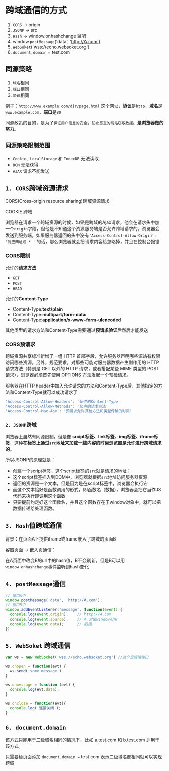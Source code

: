 # 跨域通信的方式

1. `CORS` -> origin
2. `JSONP` -> src
3. `Hash` -> window.onhashchange 监听
4. window.`postMessage`('data', '<http://A.com')>
5. `WebSoket`('wss://echo.websoket.org')
6. `document.domain` = test.com

## 同源策略

1. `域名`相同
2. `端口`相同
3. `协议`相同

例子：`http://www.example.com/dir/page.html` 这个网址，**协议**是`http`，**域名**是`www.example.com`，**端口**是`80`

同源政策的目的，是为了`保证用户信息的安全`，`防止恶意的网站窃取数据`。**是浏览器做的努力**。

## `同源策略限制范围`

- `Cookie、LocalStorage` 和 `IndexDB` 无法读取
- `DOM` 无法获得
- `AJAX` 请求不能发送

## `1. CORS`跨域资源请求

CORS(Cross-origin resource sharing)跨域资源请求

COOKIE 跨域

浏览器在请求一个跨域资源的时候，如果是跨域的Ajax请求，他会在请求头中加一个`origin`字段，但他是不知道这个资源服务端是否允许跨域请求的。浏览器会发送到服务端，如果服务器返回的头中没有`'Access-Control-Allow-Origin': '对应网址或 * '` 的话，那么浏览器就会把请求内容给忽略掉，并且在控制台报错

### CORS限制

允许的**请求方法**

- `GET`
- `POST`
- `HEAD`

允许的**Content-Type**

- Content-Type:**text/plain**
- Content-Type:**multipart/form-data**
- Content-Type:**application/x-www-form-ulencoded**

其他类型的请求方法和Content-Type需要通过**预请求验证**后然后才能发送

### CORS预请求

跨域资源共享标准新增了一组 HTTP 首部字段，允许服务器声明哪些源站有权限访问哪些资源。另外，规范要求，对那些可能对服务器数据产生副作用的 HTTP 请求方法（特别是 GET 以外的 HTTP 请求，或者搭配某些 MIME 类型的 POST 请求），浏览器必须首先使用 OPTIONS 方法发起一个预检请求。

服务器在HTTP header中加入允许请求的方法和Content-Type后，其他指定的方法和Content-Type就可以成功请求了

```js
'Access-Control-Allow-Headers': '允许的Content-Type'
'Access-Control-Allow-Methods': '允许的请求方法'
'Access-Control-Max-Age': '预请求允许其他方法和类型传输的时间'
```

### `2. JSONP`跨域

浏览器上虽然有同源限制，但是像 **srcipt标签、link标签、img标签、iframe标签**，这种**在标签上通过`src`地址来加载一些内容的时候浏览器是允许进行跨域请求的**。

所以JSONP的原理就是：

- 创建一个script标签，这个script标签的`src`就是请求的地址；
- 这个script标签插入到DOM中，浏览器就根据`src`地址访问服务器资源
- 返回的资源是一个文本，但是因为是在script标签中，浏览器会执行它
- 而这个文本恰好是函数调用的形式，即函数名（数据），浏览器会把它当作JS代码来执行即调用这个函数
- 只要提前约定好这个函数名，并且这个函数存在于window对象中，就可以把数据传递给处理函数。

## `3. Hash`值跨域通信

背景：在页面A下提供iframe或frame嵌入了跨域的页面B

容器页面 -> 嵌入页通信：

在A页面中改变B的url中的hash值，B不会刷新，但是B可以用`window.onhashchange`事件监听到hash变化

## `4. postMessage`通信

```js
// 窗口A中
window.postMessage('data', 'http://A.com');
// 窗口B中
window.addEventListener('message', function(event) {
  console.log(event.origin);    // http://A.com
  console.log(event.source);    // A 对象window引用
  console.log(event.data);      // 数据
})
```

## `5. WebSoket` 跨域通信

```js
var ws = new WebSocket('wss://echo.websoket.org') //这个是后端端口

ws.onopen = function(evt) {
  ws.send('some message')
}

ws.onmessage = function (evt) {
  console.log(evt.data);
}

ws.onclose = function(evt){
  console.log('连接关闭');
}
```

## `6. document.domain`

该方式只能用于二级域名相同的情况下，比如 a.test.com 和 b.test.com 适用于该方式。

只需要给页面添加 `document.domain =` test.com 表示二级域名都相同就可以实现跨域
